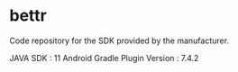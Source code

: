 # bettr

Code repository for the SDK provided by the manufacturer.

JAVA SDK : 11
Android Gradle Plugin Version : 7.4.2
